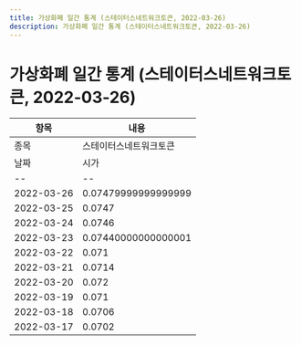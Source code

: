 ```yaml
---
title: 가상화폐 일간 통계 (스테이터스네트워크토큰, 2022-03-26)
description: 가상화폐 일간 통계 (스테이터스네트워크토큰, 2022-03-26)
---
```


가상화폐 일간 통계 (스테이터스네트워크토큰, 2022-03-26)
===

|항목|내용|
|--|--|
|종목|스테이터스네트워크토큰||마켓|KRW-SNT||종류|일 단위 캔들||기간|2022-03-17T09:00:00 - 2022-03-26T09:00:00|
|날짜|시가|저가|고가|종가|비고|
|--|--|--|--|--|--|
|2022-03-26|0.07479999999999999|0.074|0.075|0.0741|    |
|2022-03-25|0.0747|0.07390000000000001|0.07590000000000001|0.07479999999999999|    |
|2022-03-24|0.0746|0.0731|0.0752|0.07479999999999999|    |
|2022-03-23|0.07440000000000001|0.073|0.0747|0.0746|    |
|2022-03-22|0.071|0.0706|0.07629999999999999|0.0745|    |
|2022-03-21|0.0714|0.0695|0.0716|0.071|    |
|2022-03-20|0.072|0.0705|0.075|0.0713|    |
|2022-03-19|0.071|0.07|0.0727|0.0721|    |
|2022-03-18|0.0706|0.0688|0.0711|0.071|    |
|2022-03-17|0.0702|0.0687|0.0719|0.0707|    |
